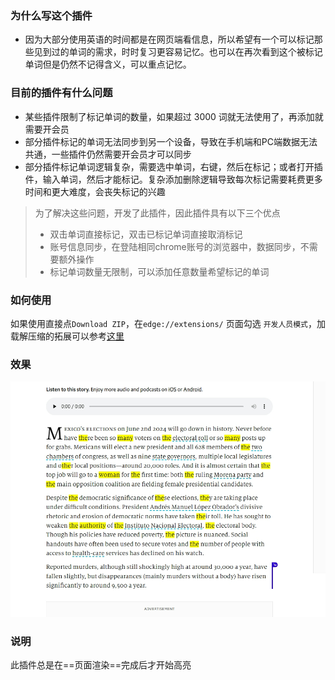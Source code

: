 ### 为什么写这个插件

- 因为大部分使用英语的时间都是在网页端看信息，所以希望有一个可以标记那些见到过的单词的需求，时时复习更容易记忆。也可以在再次看到这个被标记单词但是仍然不记得含义，可以重点记忆。

### 目前的插件有什么问题

- 某些插件限制了标记单词的数量，如果超过 3000 词就无法使用了，再添加就需要开会员
- 部分插件标记的单词无法同步到另一个设备，导致在手机端和PC端数据无法共通，一些插件仍然需要开会员才可以同步
- 部分插件标记单词逻辑复杂，需要选中单词，右键，然后在标记；或者打开插件，输入单词，然后才能标记。复杂添加删除逻辑导致每次标记需要耗费更多时间和更大难度，会丧失标记的兴趣

> 为了解决这些问题，开发了此插件，因此插件具有以下三个优点
>
> - 双击单词直接标记，双击已标记单词直接取消标记
> - 账号信息同步，在登陆相同chrome账号的浏览器中，数据同步，不需要额外操作
> - 标记单词数量无限制，可以添加任意数量希望标记的单词

### 如何使用

如果使用直接点`Download ZIP`，在`edge://extensions/` 页面勾选 `开发人员模式`，加载解压缩的拓展可以参考[这里](https://learn.microsoft.com/zh-cn/microsoft-edge/extensions-chromium/getting-started/extension-sideloading)

### 效果

![image-20240105092602075](https://raw.githubusercontent.com/ZhuchaWenjiu/imgback/main/202401050926158.png)

### 说明

此插件总是在==页面渲染==完成后才开始高亮